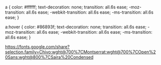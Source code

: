a {
	color: #ffffff;
	text-decoration: none;
	transition: all.6s ease;
	-moz-transition: all.6s ease;
	-webkit-transition: all.6s ease;
	-ms-transition: all.6s ease;
}

a:hover {
	color: #86893f;
	text-decoration: none;
	transition: all.6s ease;
	-moz-transition: all.6s ease;
	-webkit-transition: all.6s ease;
	-ms-transition: all.6s ease;
}

https://fonts.google.com/share?selection.family=Chivo:wght@700%7CMontserrat:wght@700%7COpen%20Sans:wght@800%7CSaira%20Condensed